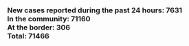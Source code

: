 ### New cases reported during the past 24 hours: 7631<br/>In the community: 71160<br/>At the border: 306<br/>Total: 71466